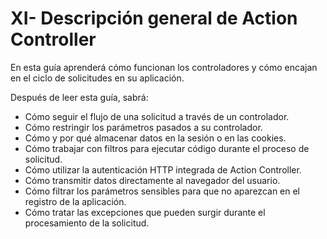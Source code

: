# XI- Descripción general de Action Controller

En esta guía aprenderá cómo funcionan los controladores y cómo encajan en el ciclo de solicitudes en su aplicación.

Después de leer esta guía, sabrá:

* Cómo seguir el flujo de una solicitud a través de un controlador.
* Cómo restringir los parámetros pasados a su controlador.
* Cómo y por qué almacenar datos en la sesión o en las cookies.
* Cómo trabajar con filtros para ejecutar código durante el proceso de solicitud.
* Cómo utilizar la autenticación HTTP integrada de Action Controller.
* Cómo transmitir datos directamente al navegador del usuario.
* Cómo filtrar los parámetros sensibles para que no aparezcan en el registro de la aplicación.
* Cómo tratar las excepciones que pueden surgir durante el procesamiento de la solicitud.





